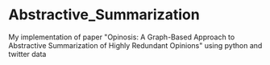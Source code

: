 # Abstractive_Summarization
My implementation of paper "Opinosis: A Graph-Based Approach to Abstractive Summarization of Highly Redundant Opinions" using python and twitter data 
